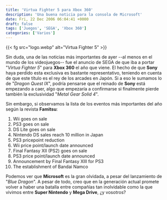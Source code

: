 ```yaml
---
title: 'Virtua Fighter 5 para Xbox 360'
description: 'Una buena noticia para la consola de Microsoft'
date: Fri, 22 Dec 2006 06:04:41 +0000
draft: false
tags: ['Juegos', 'SEGA', 'Xbox 360']
categories: ['Varios']
---
```


{{< fg src="logo.webp" alt="Virtua Fighter 5" >}}

Sin duda, una de las noticias más importantes de ayer --al menos en el mundo de los videojuegos-- fue el anuncio de SEGA de que iba a portar "_Virtua Fighter 5_" para **Xbox 360** el año que viene. El hecho de que **Sony** haya perdido esta exclusiva es bastante representativo, teniendo en cuenta de que este título es el rey de los arcades en Japón. Si a eso le sumamos lo de "_Dragon Quest IX_", podría pensarse que el reinado de **Sony** está empezando a caer, algo que empezaría a confirmarse si finalmente pierde también la exclusividad "_Metal Gear Solid 4_".

Sin embargo, si observamos la lista de los eventos más importantes del año según la revista **Famitsu**:

1.  Wii goes on sale
2.  PS3 goes on sale
3.  DS Lite goes on sale
4.  Nintendo DS sales reach 10 million in Japan
5.  PS3 pricepoint reduction
6.  Wii price point/launch date announced
7.  Final Fantasy XII (PS2) goes on sale
8.  PS3 price point/launch date announced
9.  Announcement by Final Fantasy XIII for PS3
10.  The establishment of Bandai Namco

Podemos ver que **Microsoft** es la gran olvidada, a pesar del lanzamiento de "_Blue Dragon_". A pesar de todo, creo que en la generación actual promete volver a haber una batalla entre compañías tan inolvidable como la que vivimos entre **Super Nintendo** y **Mega Drive**, ¿y vosotros?